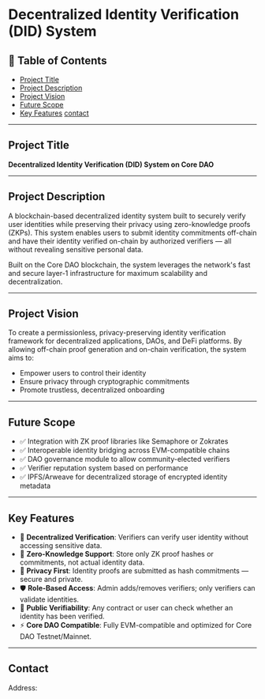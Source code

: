 # Decentralized Identity Verification (DID) System

## 📑 Table of Contents
- [Project Title](#project-title)
- [Project Description](#project-description)
- [Project Vision](#project-vision)
- [Future Scope](#future-scope)
- [Key Features](#key-features)
  [contact](#contact)
  
---

## Project Title

**Decentralized Identity Verification (DID) System on Core DAO**

---

## Project Description

A blockchain-based decentralized identity system built to securely verify user identities while preserving their privacy using zero-knowledge proofs (ZKPs). This system enables users to submit identity commitments off-chain and have their identity verified on-chain by authorized verifiers — all without revealing sensitive personal data.

Built on the Core DAO blockchain, the system leverages the network's fast and secure layer-1 infrastructure for maximum scalability and decentralization.

---

## Project Vision

To create a permissionless, privacy-preserving identity verification framework for decentralized applications, DAOs, and DeFi platforms. By allowing off-chain proof generation and on-chain verification, the system aims to:

- Empower users to control their identity
- Ensure privacy through cryptographic commitments
- Promote trustless, decentralized onboarding

---

## Future Scope

- ✅ Integration with ZK proof libraries like Semaphore or Zokrates
- ✅ Interoperable identity bridging across EVM-compatible chains
- ✅ DAO governance module to allow community-elected verifiers
- ✅ Verifier reputation system based on performance
- ✅ IPFS/Arweave for decentralized storage of encrypted identity metadata

---

## Key Features

- 🧾 **Decentralized Verification**: Verifiers can verify user identity without accessing sensitive data.
- 🧠 **Zero-Knowledge Support**: Store only ZK proof hashes or commitments, not actual identity data.
- 🔐 **Privacy First**: Identity proofs are submitted as hash commitments — secure and private.
- 🛡️ **Role-Based Access**: Admin adds/removes verifiers; only verifiers can validate identities.
- 🔎 **Public Verifiability**: Any contract or user can check whether an identity has been verified.
- ⚡ **Core DAO Compatible**: Fully EVM-compatible and optimized for Core DAO Testnet/Mainnet.

---

## Contact

Address:
